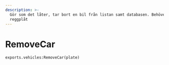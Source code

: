 ```yaml
---
description: >-
  Gör som det låter, tar bort en bil från listan samt databasen. Behöver bara
  reggplåt
---
```


# RemoveCar

```
exports.vehicles:RemoveCar(plate) 
```
